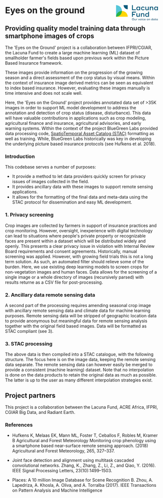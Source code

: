 # Eyes on the ground <img src='logo.jpg' align="right" height="50" />

## Providing quality model training data through smartphone images of crops

The 'Eyes on the Ground' project is a collaboration between IFPRI/CGIAR, the Lacuna Fund to create a large machine learning (ML) dataset of smallholder farmer's fields based upon previous work within the Picture Based Insurance framework.

These images provide information on the progression of the growing season and a direct assessment of the corp status by visual means. Within the context of insurance image derived metrics can be seen as equivalent to index based insurance. However, evaluating these images manually is time intensive and does not scale well.

Here, the 'Eyes on the Ground' project provides annotated data set of >35K images in order to support ML model development to address the annotation and detection of crop status (disease, disturbance). This data will have valuable contributions in applications such as crop modeling, agricultural finance and insurance, agricultural advisories, and early warning systems. Within the context of the project BlueGreen Labs provided data processing code, [SpatioTemporal Asset Catalog (STAC)](https://stacspec.org/) formatting as well as training. While, BlueGreen Labs historically was key in developing the underlying picture based insurance protocols (see Hufkens et al. 2018).

### Introduction

This codebase serves a number of purposes:

- It provide a method to let data providers quickly screen for privacy issues of images collected in the field. 
- It provides ancillary data with these images to support remote sensing applications.
- It allows for the formatting of the final data and meta-data using the STAC protocol for dissemination and easy ML development.

### 1. Privacy screening

Crop images are collected by farmers in support of insurance practices and crop monitoring. However, oversight, inexperience with digital technology can lead to situations where people's private property or recognizable faces are present within a dataset which will be distributed widely and openly. This presents a clear privacy issue in violation with Internal Review Board requirements and consent agreements. Historically, manual screening was applied. However, with growing field trials this is not a long term solution. As such, an automated filter should relieve some of the burden. Here, we use existing deep learning models to screen crops for non-vegetation images and human faces. Data allows for the screening of a single image or a whole directory of images (recursively parsed) with results returne as a CSV file for post-processing.

### 2. Ancillary data remote sensing data

A second part of the processing requires amending seasonal crop image with ancillary remote sensing data and climate data for machine learning purposes. Remote sensing data will be stripped of geographic location data to provide anonymous but meaningful data for remote sensing analysis together with the original field based images. Data will be formatted as STAC compliant (see 3).

### 3. STAC processing

The above data is then compiled into a STAC catalogue, with the following structure. The focus here is on the image data, keeping the remote sensing data separate. The remote sensing data can however easily be merged to provide a consistent (machine learning) dataset. Note that no interpolation is done on the data products to retain the original data as much as possible. The latter is up to the user as many different interpolation strategies exist.

## Project partners

This project is a collaboration between the Lacuna Fund, ACRE Africa, IFPRI, CGIAR Big Data, and Radiant Earth.

### References

- Hufkens K, Melaas EK, Mann ML, Foster T, Ceballos F, Robles M, Kramer B Agricultural and Forest Meteorology Monitoring crop phenology using a smartphone based near-surface remote sensing approach. (2018) Agricultural and Forest Meteorology, 265, 327–337.

- Joint face detection and alignment using multitask cascaded convolutional networks. Zhang, K., Zhang, Z., Li, Z., and Qiao, Y. (2016). IEEE Signal Processing Letters, 23(10):1499–1503.

- Places: A 10 million Image Database for Scene Recognition
B. Zhou, A. Lapedriza, A. Khosla, A. Oliva, and A. Torralba (2017).
IEEE Transactions on Pattern Analysis and Machine Intelligence

